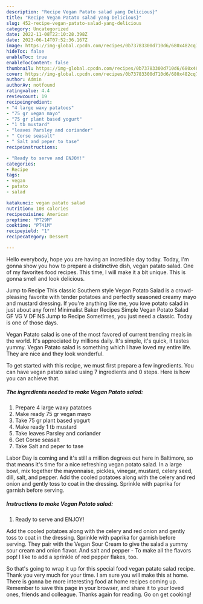 ```yaml
---
description: "Recipe Vegan Patato salad yang Delicious}"
title: "Recipe Vegan Patato salad yang Delicious}"
slug: 452-recipe-vegan-patato-salad-yang-delicious
category: Uncategorized
date: 2022-11-08T22:10:28.398Z
date: 2023-06-14T07:52:36.167Z
image: https://img-global.cpcdn.com/recipes/0b73783300d710d6/680x482cq70/vegan-patato-salad-recipe-main-photo.jpg
hideToc: false
enableToc: true
enableTocContent: false
thumbnail: https://img-global.cpcdn.com/recipes/0b73783300d710d6/680x482cq70/vegan-patato-salad-recipe-main-photo.jpg
cover: https://img-global.cpcdn.com/recipes/0b73783300d710d6/680x482cq70/vegan-patato-salad-recipe-main-photo.jpg
author: Admin
authorAv: notfound
ratingvalue: 4.4
reviewcount: 19
recipeingredient:
- "4 large waxy patatoes"
- "75 gr vegan mayo"
- "75 gr plant based yogurt"
- "1 tb mustard"
- "leaves Parsley and coriander"
- " Corse seasalt"
- " Salt and peper to tase"
recipeinstructions:

- "Ready to serve and ENJOY!"
categories:
- Recipe
tags:
- vegan
- patato
- salad

katakunci: vegan patato salad 
nutrition: 108 calories
recipecuisine: American
preptime: "PT29M"
cooktime: "PT41M"
recipeyield: "1"
recipecategory: Dessert

---
```



Hello everybody, hope you are having an incredible day today. Today, I'm gonna show you how to prepare a distinctive dish, vegan patato salad. One of my favorites food recipes. This time, I will make it a bit unique. This is gonna smell and look delicious.

Jump to Recipe This classic Southern style Vegan Potato Salad is a crowd-pleasing favorite with tender potatoes and perfectly seasoned creamy mayo and mustard dressing. If you&#39;re anything like me, you love potato salad in just about any form! Minimalist Baker Recipes Simple Vegan Potato Salad GF VG V DF NS Jump to Recipe Sometimes, you just need a classic. Today is one of those days.

Vegan Patato salad is one of the most favored of current trending meals in the world. It's appreciated by millions daily. It's simple, it's quick, it tastes yummy. Vegan Patato salad is something which I have loved my entire life. They are nice and they look wonderful.


To get started with this recipe, we must first prepare a few ingredients. You can have vegan patato salad using 7 ingredients and 0 steps. Here is how you can achieve that.

<!--inarticleads1-->

##### The ingredients needed to make Vegan Patato salad:

1. Prepare 4 large waxy patatoes
1. Make ready 75 gr vegan mayo
1. Take 75 gr plant based yogurt
1. Make ready 1 tb mustard
1. Take leaves Parsley and coriander
1. Get  Corse seasalt
1. Take  Salt and peper to tase


Labor Day is coming and it&#39;s still a million degrees out here in Baltimore, so that means it&#39;s time for a nice refreshing vegan potato salad. In a large bowl, mix together the mayonnaise, pickles, vinegar, mustard, celery seed, dill, salt, and pepper. Add the cooled potatoes along with the celery and red onion and gently toss to coat in the dressing. Sprinkle with paprika for garnish before serving. 

<!--inarticleads2-->

##### Instructions to make Vegan Patato salad:


1. Ready to serve and ENJOY!

Add the cooled potatoes along with the celery and red onion and gently toss to coat in the dressing. Sprinkle with paprika for garnish before serving. They pair with the Vegan Sour Cream to give the salad a yummy sour cream and onion flavor. And salt and pepper - To make all the flavors pop! I like to add a sprinkle of red pepper flakes, too. 

So that's going to wrap it up for this special food vegan patato salad recipe. Thank you very much for your time. I am sure you will make this at home. There is gonna be more interesting food at home recipes coming up. Remember to save this page in your browser, and share it to your loved ones, friends and colleague. Thanks again for reading. Go on get cooking!
